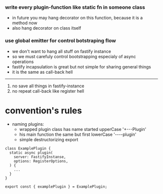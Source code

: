 ### write every plugin-function like static fn in someone class
* in future you may hang decorator on this function, because it is a method now
* also hang decorator on class itself

### use global emitter for control botstraping flow
* we don't want to hang all stuff on fastify instance
* so we must carefuly control bootstrapping especialy of async operations
* fastify incapsulation is great but not simple for sharing general things
* it is the same as call-back hell
---
1. no save all things in fastify-instance
2. no repeat call-back like register hell

# convention's rules
* naming plugins:
    * wrapped plugin class has name started upperCase '+---Plugin'
    * his main function the same but first lowerCase '----plugin'
    * simple destructorizing export

```
class ExamplePlugin {
  static async plugin(
    server: FastifyInstanse,
    options: RegisterOptions,
  ) {
    ...
  }
}

export const { examplePlugin } = ExamplePlugin;

```